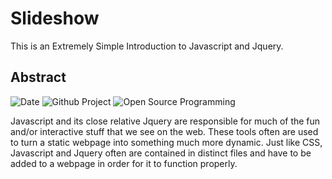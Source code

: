 # Slideshow

This is an Extremely Simple Introduction to Javascript and Jquery.

## Abstract

![Date](https://img.shields.io/date/:timestamp)
![Github Project](https://img.shields.io/badge/DBMS-project-yellowgreen.svg)
![Open Source Programming](https://img.shields.io/badge/open--source-programming-ff69b4.svg)

Javascript and its close relative Jquery are responsible for much of the fun and/or interactive stuff that we see on the web. These tools often are used to turn a static webpage into something much more dynamic. Just like CSS, Javascript and Jquery often are contained in distinct files and have to be added to a webpage in order for it to function properly.
